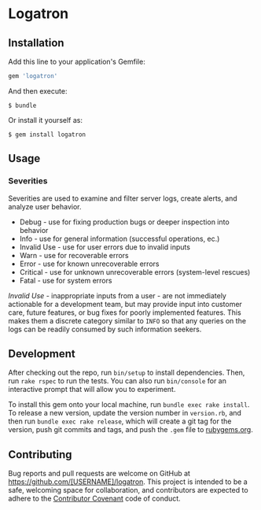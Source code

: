 # Logatron

## Installation

Add this line to your application's Gemfile:

```ruby
gem 'logatron'
```

And then execute:

    $ bundle

Or install it yourself as:

    $ gem install logatron

## Usage

### Severities
Severities are used to examine and filter server logs, create alerts, and analyze user behavior.

* Debug - use for fixing production bugs or deeper inspection into behavior
* Info - use for general information (successful operations, ec.)
* Invalid Use - use for user errors due to invalid inputs
* Warn - use for recoverable errors
* Error - use for known unrecoverable errors
* Critical - use for unknown unrecoverable errors (system-level rescues)
* Fatal - use for system errors

*Invalid Use* - inappropriate inputs from a user - are not immediately actionable for a development team, but may provide input into customer care, future features, or bug fixes for poorly implemented features. This makes them a discrete category similar to `INFO` so that any queries on the logs can be readily consumed by such information seekers.

## Development

After checking out the repo, run `bin/setup` to install dependencies. Then, run `rake rspec` to run the tests. You can also run `bin/console` for an interactive prompt that will allow you to experiment.

To install this gem onto your local machine, run `bundle exec rake install`. To release a new version, update the version number in `version.rb`, and then run `bundle exec rake release`, which will create a git tag for the version, push git commits and tags, and push the `.gem` file to [rubygems.org](https://rubygems.org).

## Contributing

Bug reports and pull requests are welcome on GitHub at https://github.com/[USERNAME]/logatron. This project is intended to be a safe, welcoming space for collaboration, and contributors are expected to adhere to the [Contributor Covenant](contributor-covenant.org) code of conduct.

